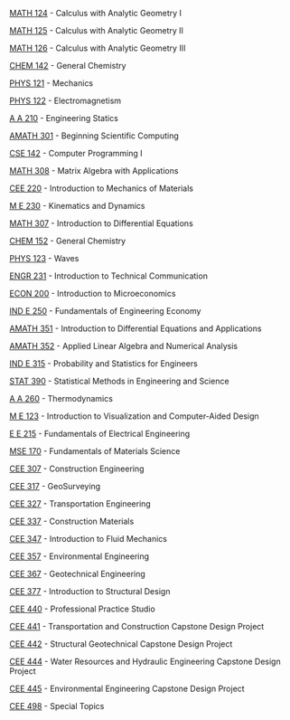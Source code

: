[MATH 124](<https://myplan.uw.edu/course/#/courses/MATH 124>) - Calculus with Analytic Geometry I

[MATH 125](<https://myplan.uw.edu/course/#/courses/MATH 125>) - Calculus with Analytic Geometry II

[MATH 126](<https://myplan.uw.edu/course/#/courses/MATH 126>) - Calculus with Analytic Geometry III

[CHEM 142](<https://myplan.uw.edu/course/#/courses/CHEM 142>) - General Chemistry

[PHYS 121](<https://myplan.uw.edu/course/#/courses/PHYS 121>) - Mechanics

[PHYS 122](<https://myplan.uw.edu/course/#/courses/PHYS 122>) - Electromagnetism

[A A 210](<https://myplan.uw.edu/course/#/courses/A A 210>) - Engineering Statics

[AMATH 301](<https://myplan.uw.edu/course/#/courses/AMATH 301>) - Beginning Scientific Computing

[CSE 142](<https://myplan.uw.edu/course/#/courses/CSE 142>) - Computer Programming I

[MATH 308](<https://myplan.uw.edu/course/#/courses/MATH 308>) - Matrix Algebra with Applications

[CEE 220](<https://myplan.uw.edu/course/#/courses/CEE 220>) - Introduction to Mechanics of Materials

[M E 230](<https://myplan.uw.edu/course/#/courses/M E 230>) - Kinematics and Dynamics

[MATH 307](<https://myplan.uw.edu/course/#/courses/MATH 307>) - Introduction to Differential Equations

[CHEM 152](<https://myplan.uw.edu/course/#/courses/CHEM 152>) - General Chemistry

[PHYS 123](<https://myplan.uw.edu/course/#/courses/PHYS 123>) - Waves

[ENGR 231](<https://myplan.uw.edu/course/#/courses/ENGR 231>) - Introduction to Technical Communication

[ECON 200](<https://myplan.uw.edu/course/#/courses/ECON 200>) - Introduction to Microeconomics

[IND E 250](<https://myplan.uw.edu/course/#/courses/IND E 250>) - Fundamentals of Engineering Economy

[AMATH 351](<https://myplan.uw.edu/course/#/courses/AMATH 351>) - Introduction to Differential Equations and Applications

[AMATH 352](<https://myplan.uw.edu/course/#/courses/AMATH 352>) - Applied Linear Algebra and Numerical Analysis

[IND E 315](<https://myplan.uw.edu/course/#/courses/IND E 315>) - Probability and Statistics for Engineers

[STAT 390](<https://myplan.uw.edu/course/#/courses/STAT 390>) - Statistical Methods in Engineering and Science

[A A 260](<https://myplan.uw.edu/course/#/courses/A A 260>) - Thermodynamics

[M E 123](<https://myplan.uw.edu/course/#/courses/M E 123>) - Introduction to Visualization and Computer-Aided Design

[E E 215](<https://myplan.uw.edu/course/#/courses/E E 215>) - Fundamentals of Electrical Engineering

[MSE 170](<https://myplan.uw.edu/course/#/courses/MSE 170>) - Fundamentals of Materials Science

[CEE 307](<https://myplan.uw.edu/course/#/courses/CEE 307>) - Construction Engineering

[CEE 317](<https://myplan.uw.edu/course/#/courses/CEE 317>) - GeoSurveying

[CEE 327](<https://myplan.uw.edu/course/#/courses/CEE 327>) - Transportation Engineering

[CEE 337](<https://myplan.uw.edu/course/#/courses/CEE 337>) - Construction Materials

[CEE 347](<https://myplan.uw.edu/course/#/courses/CEE 347>) - Introduction to Fluid Mechanics

[CEE 357](<https://myplan.uw.edu/course/#/courses/CEE 357>) - Environmental Engineering

[CEE 367](<https://myplan.uw.edu/course/#/courses/CEE 367>) - Geotechnical Engineering

[CEE 377](<https://myplan.uw.edu/course/#/courses/CEE 377>) - Introduction to Structural Design

[CEE 440](<https://myplan.uw.edu/course/#/courses/CEE 440>) - Professional Practice Studio

[CEE 441](<https://myplan.uw.edu/course/#/courses/CEE 441>) - Transportation and Construction Capstone Design Project

[CEE 442](<https://myplan.uw.edu/course/#/courses/CEE 442>) - Structural Geotechnical Capstone Design Project

[CEE 444](<https://myplan.uw.edu/course/#/courses/CEE 444>) - Water Resources and Hydraulic Engineering Capstone Design Project

[CEE 445](<https://myplan.uw.edu/course/#/courses/CEE 445>) - Environmental Engineering Capstone Design Project

[CEE 498](<https://myplan.uw.edu/course/#/courses/CEE 498>) - Special Topics

